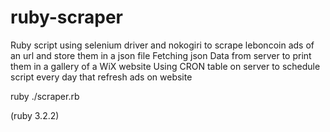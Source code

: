 # ruby-scraper
Ruby script using selenium driver and nokogiri to scrape leboncoin ads of an url and store them in a json file
Fetching json Data from server to print them in a gallery of a WiX website
Using CRON table on server to schedule script every day that refresh ads on website

ruby ./scraper.rb

(ruby 3.2.2)
